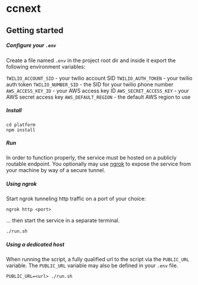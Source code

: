 # ccnext

## Getting started

##### Configure your `.env`
Create a file named `.env` in the project root dir and inside it export the following environment variables: 

`TWILIO_ACCOUNT_SID` - your twilio account SID
`TWILIO_AUTH_TOKEN` - your twilio auth token
`TWILIO_NUMBER_SID` - the SID for your twilio phone number
`AWS_ACCESS_KEY_ID` - your AWS access key ID
`AWS_SECRET_ACCESS_KEY` - your AWS secret access key
`AWS_DEFAULT_REGION` - the default AWS region to use

##### Install
```shell
cd platform
npm install
```

##### Run
In order to function properly, the service must be hosted on a publicly routable endpoint. You optionally may use [ngrok] to expose the service from your machine by way of a secure tunnel.

##### Using ngrok
Start ngrok tunneling http traffic on a port of your choice:
```shell
ngrok http <port>
```
... then start the service in a separate terminal.
```shell
./run.sh
```

##### Using a dedicated host
When running the script, a fully qualified url to the script via the `PUBLIC_URL` variable. The `PUBLIC_URL` variable may also be defined in your `.env` file.
```shell
PUBLIC_URL=<url> ./run.sh
```

[ngrok]: https://ngrok.com/